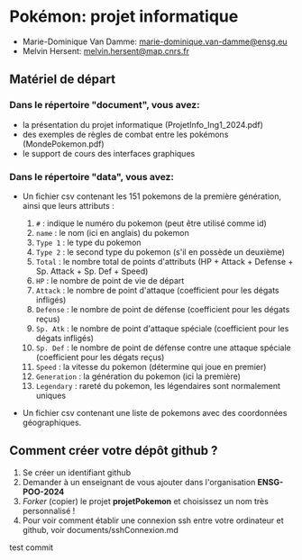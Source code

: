 # Pokémon: projet informatique

* Marie-Dominique Van Damme: marie-dominique.van-damme@ensg.eu
* Melvin Hersent: melvin.hersent@map.cnrs.fr

## Matériel de départ

### Dans le répertoire "document", vous avez:

* la présentation du projet informatique (ProjetInfo_Ing1_2024.pdf)
* des exemples de règles de combat entre les pokémons (MondePokemon.pdf)
* le support de cours des interfaces graphiques

### Dans le répertoire "data", vous avez:

* Un fichier csv contenant les 151 pokemons de la première génération, ainsi que leurs attributs :
  1. `#` : indique le numéro du pokemon (peut être utilisé comme id)
  2. `name` : le nom (ici en anglais) du pokemon
  3. `Type 1` : le type du pokemon
  4. `Type 2` : le second type du pokemon (s'il en possède un deuxième)
  5. `Total` : le nombre total de points d'attributs (HP + Attack + Defense + Sp. Attack + Sp. Def + Speed)
  6. `HP` : le nombre de point de vie de départ
  7. `Attack` : le nombre de point d'attaque (coefficient pour les dégats infligés)
  8. `Defense` : le nombre de point de défense (coefficient pour les dégats reçus)
  9. `Sp. Atk` : le nombre de point d'attaque spéciale (coefficient pour les dégats infligés)
  10. `Sp. Def` : le nombre de point de défense contre une attaque spéciale (coefficient pour les dégats reçus)
  11. `Speed` : la vitesse du pokemon (détermine qui joue en premier)
  12. `Generation` : la génération du pokemon (ici la première)
  13. `Legendary` : rareté du pokemon, les légendaires sont normalement uniques

* Un fichier csv contenant une liste de pokemons avec des coordonnées géographiques.

## Comment créer votre dépôt github ?

1. Se créer un identifiant github
2. Demander à un enseignant de vous ajouter dans l'organisation **ENSG-POO-2024**
3. *Forker* (copier) le projet **projetPokemon** et choisissez un nom très personnalisé !
4. Pour voir comment établir une connexion ssh entre votre ordinateur et github, voir documents/sshConnexion.md

test commit
